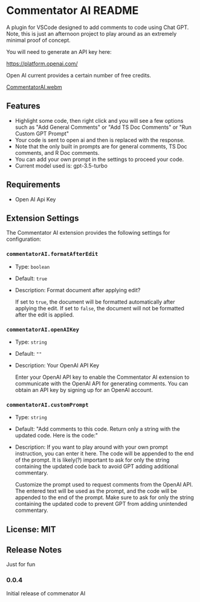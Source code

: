 # Commentator AI README

A plugin for VSCode designed to add comments to code using Chat GPT. Note, this is just an afternoon project to play around as an extremely minimal proof of concept. 

You will need to generate an API key here:

https://platform.openai.com/

Open AI current provides a certain number of free credits.


[CommentatorAI.webm](https://user-images.githubusercontent.com/1176341/229384944-1f7e811a-2a88-4495-98cd-997eca875529.webm)


## Features

- Highlight some code, then right click and you will see a few options such as "Add General Comments" or "Add TS Doc Comments" or "Run Custom GPT Prompt"
- Your code is sent to open ai and then is replaced with the response.
- Note that the only built in prompts are for general comments, TS Doc comments, and R Doc comments.
- You can add your own prompt in the settings to proceed your code.
- Current model used is: gpt-3.5-turbo

## Requirements

- Open AI Api Key

## Extension Settings

The Commentator AI extension provides the following settings for configuration:

### `commentatorAI.formatAfterEdit`

- Type: `boolean`
- Default: `true`
- Description: Format document after applying edit?

  If set to `true`, the document will be formatted automatically after applying the edit. If set to `false`, the document will not be formatted after the edit is applied.

### `commentatorAI.openAIKey`

- Type: `string`
- Default: `""`
- Description: Your OpenAI API Key

  Enter your OpenAI API key to enable the Commentator AI extension to communicate with the OpenAI API for generating comments. You can obtain an API key by signing up for an OpenAI account.

### `commentatorAI.customPrompt`

- Type: `string`
- Default: "Add comments to this code. Return only a string with the updated code. Here is the code:"
- Description: If you want to play around with your own prompt instruction, you can enter it here. The code will be appended to the end of the prompt. It is likely(?) important to ask for only the string containing the updated code back to avoid GPT adding additional commentary.

  Customize the prompt used to request comments from the OpenAI API. The entered text will be used as the prompt, and the code will be appended to the end of the prompt. Make sure to ask for only the string containing the updated code to prevent GPT from adding unintended commentary.


## License: MIT

## Release Notes

Just for fun

### 0.0.4

Initial release of commenator AI

